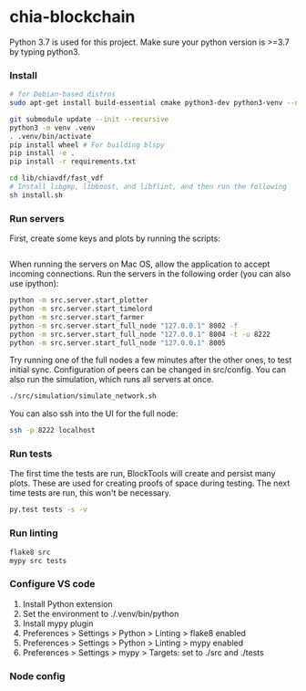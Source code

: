 # chia-blockchain
Python 3.7 is used for this project. Make sure your python version is >=3.7 by typing python3.

### Install

```bash
# for Debian-based distros
sudo apt-get install build-essential cmake python3-dev python3-venv --no-install-recommends

git submodule update --init --recursive
python3 -m venv .venv
. .venv/bin/activate
pip install wheel # For building blspy
pip install -e .
pip install -r requirements.txt

cd lib/chiavdf/fast_vdf
# Install libgmp, libboost, and libflint, and then run the following
sh install.sh
```

### Run servers
First, create some  keys and plots by running the scripts:
```bash
```

When running the servers on Mac OS, allow the application to accept incoming connections.
Run the servers in the following order (you can also use ipython):
```bash
python -m src.server.start_plotter
python -m src.server.start_timelord
python -m src.server.start_farmer
python -m src.server.start_full_node "127.0.0.1" 8002 -f
python -m src.server.start_full_node "127.0.0.1" 8004 -t -u 8222
python -m src.server.start_full_node "127.0.0.1" 8005
```
Try running one of the full nodes a few minutes after the other ones, to test initial sync.
Configuration of peers can be changed in src/config.
You can also run the simulation, which runs all servers at once.

```bash
./src/simulation/simulate_network.sh
```

You can also ssh into the UI for the full node:
```bash
ssh -p 8222 localhost
```


### Run tests
The first time the tests are run, BlockTools will create and persist many plots. These are used for creating
proofs of space during testing. The next time tests are run, this won't be necessary.
```bash
py.test tests -s -v
```

### Run linting
```bash
flake8 src
mypy src tests
```

### Configure VS code
1. Install Python extension
2. Set the environment to ./.venv/bin/python
3. Install mypy plugin
4. Preferences > Settings > Python > Linting > flake8 enabled
5. Preferences > Settings > Python > Linting > mypy enabled
6. Preferences > Settings > mypy > Targets: set to ./src and ./tests

### Node config
